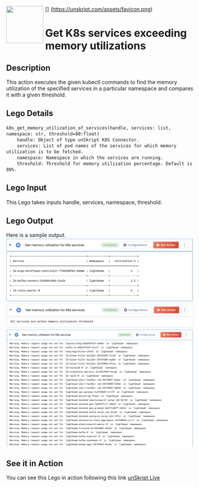 [<img align="left" src="https://unskript.com/assets/favicon.png" width="100" height="100" style="padding-right: 5px">]
(https://unskript.com/assets/favicon.png)
<h1>Get K8s services exceeding memory utilizations</h1>

## Description
This action executes the given kubectl commands to find the memory utilization of the specified services in a particular namespace and compares it with a given threshold.

## Lego Details
	k8s_get_memory_utilization_of_services(handle, services: list, namespace: str, threshold=80:float)
		handle: Object of type unSkript K8S Connector.
		services: List of pod names of the services for which memory utilization is to be fetched.
		namespace: Namespace in which the services are running.
		threshold: Threshold for memory utilization percentage. Default is 80%.


## Lego Input
This Lego takes inputs handle, services, namespace, threshold.

## Lego Output
Here is a sample output.
<img src="./1.png">
<img src="./2.png">
<img src="./3.png">

## See it in Action

You can see this Lego in action following this link [unSkript Live](https://us.app.unskript.io)